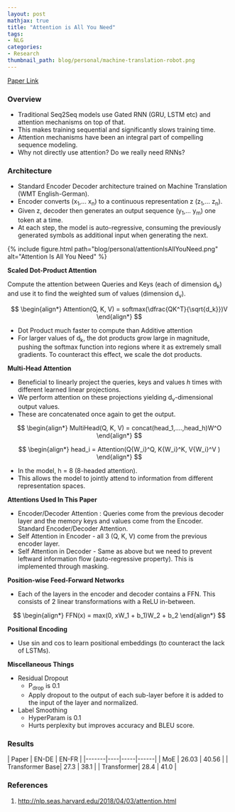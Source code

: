 ```yaml
---
layout: post
mathjax: true
title: "Attention is All You Need"
tags:
- NLG
categories:
- Research
thumbnail_path: blog/personal/machine-translation-robot.png
---
```


[Paper Link](https://arxiv.org/pdf/1706.03762.pdf)

### Overview

- Traditional Seq2Seq models use Gated RNN (GRU, LSTM etc) and attention mechanisms on top of that.
- This makes training sequential and significantly slows training time.
- Attention mechanisms have been an integral part of compelling sequence modeling.
- Why not directly use attention? Do we really need RNNs?

### Architecture

- Standard Encoder Decoder architecture trained on Machine Translation (WMT English-German).
- Encoder converts (x<sub>1</sub>,... x<sub>n</sub>) to a continuous representation z (z<sub>1</sub>,... z<sub>n</sub>).
- Given z, decoder then generates an output sequence (y<sub>1</sub>,... y<sub>m</sub>) one token at a time.
- At each step, the model is auto-regressive, consuming the previously generated symbols as additional input when generating the next.

{% include figure.html path="blog/personal/attentionIsAllYouNeed.png" alt="Attention Is All You Need" %}

**Scaled Dot-Product Attention**

Compute the attention between Queries and Keys (each of dimension d<sub>k</sub>) and use it to find the weighted sum of values (dimension d<sub>v</sub>).

$$
\begin{align*}
 	Attention(Q, K, V) = softmax(\dfrac{QK^T}{\sqrt{d_k}})V
\end{align*}
$$

- Dot Product much faster to compute than Additive attention
- For larger values of d<sub>k</sub>, the dot products grow large in magnitude, pushing the softmax function into regions where it as extremely small gradients. To counteract this effect, we scale the dot products.

**Multi-Head Attention**

- Beneficial to linearly project the queries, keys and values *h* times with different learned linear projections.
- We perform attention on these projections yielding d<sub>v</sub>-dimensional output values.
- These are concatenated once again to get the output.

$$
\begin{align*}
 	MultiHead(Q, K, V) = concat(head_1,....,head_h)W^O
\end{align*}
$$

$$
\begin{align*}
 	head_i = Attention(Q{W_i}^Q, K{W_i}^K, V{W_i}^V )
\end{align*}
$$

- In the model, h = 8 (8-headed attention).
- This allows the model to jointly attend to information from different representation spaces.

**Attentions Used In This Paper**

- Encoder/Decoder Attention : Queries come from the previous decoder layer and the memory keys and values come from the Encoder. Standard Encoder/Decoder Attention.
- Self Attention in Encoder - all 3 (Q, K, V) come from the previous encoder layer.
- Self Attention in Decoder - Same as above but we need to prevent leftward information flow (auto-regressive property). This is implemented through masking.

**Position-wise Feed-Forward Networks**

- Each of the layers in the encoder and decoder contains a FFN. This consists of 2 linear transformations with a ReLU in-between.

$$
\begin{align*}
 	FFN(x) = max(0, xW_1 + b_1)W_2 + b_2
\end{align*}
$$

**Positional Encoding**

- Use sin and cos to learn positional embeddings (to counteract the lack of LSTMs).

**Miscellaneous Things**
- Residual Dropout
	- P<sub>drop</sub> is 0.1
	- Apply dropout to the output of each sub-layer before it is added to the input of the layer and normalized.
- Label Smoothing
	- HyperParam is 0.1
	- Hurts perplexity but improves accuracy and BLEU score.

### Results

| Paper | EN-DE | EN-FR |
|-------|----|-----|------|
| MoE | 26.03 | 40.56 |
| Transformer Base| 27.3 | 38.1 |
| Transformer| 28.4 | 41.0 |

### References

1. http://nlp.seas.harvard.edu/2018/04/03/attention.html